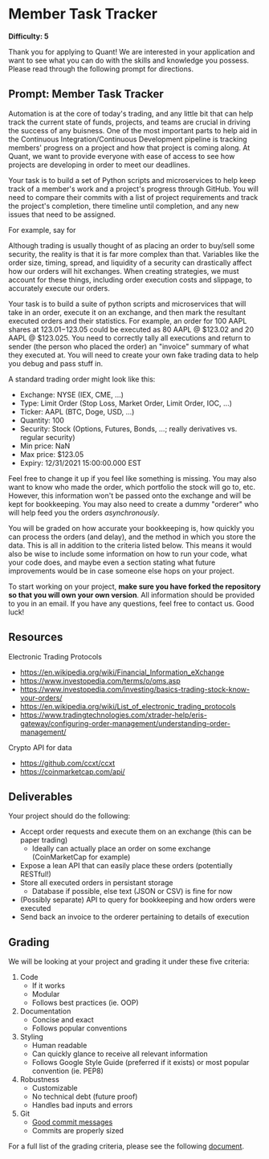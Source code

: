# Member Task Tracker

**Difficulty: 5**

Thank you for applying to Quant! We are interested in your application and want to see what you can do with the skills and knowledge you possess. Please read through the following prompt for directions.

## **Prompt: Member Task Tracker**
Automation is at the core of today's trading, and any little bit that can help track the current state of funds, projects, and teams are crucial in driving the success of any buisness. One of the most important parts to help aid in the Continuous Integration/Continuous Development pipeline is tracking members' progress on a project and how that project is coming along. At Quant, we want to provide everyone with ease of access to see how projects are developing in order to meet our deadlines.

Your task is to build a set of Python scripts and microservices to help keep track of a member's work and a project's progress through GitHub. You will need to compare their commits with a list of project requirements and track the project's completion, there timeline until completion, and any new issues that need to be assigned.

For example, say for 



Although trading is usually thought of as placing an order to buy/sell some security, the reality is that it is far more complex than that. Variables like the order size, timing, spread, and liquidity of a security can drastically affect how our orders will hit exchanges. When creating strategies, we must account for these things, including order execution costs and slippage, to accurately execute our orders.

Your task is to build a suite of python scripts and microservices that will take in an order, execute it on an exchange, and then mark the resultant executed orders and their statistics. For example, an order for 100 AAPL shares at $123.01-$123.05 could be executed as 80 AAPL @ $123.02 and 20 AAPL @ $123.025. You need to correctly tally all executions and return to sender (the person who placed the order) an "invoice" summary of what they executed at. You will need to create your own fake trading data to help you debug and pass stuff in. 

A standard trading order might look like this:
- Exchange: NYSE (IEX, CME, ...)
- Type: Limit Order (Stop Loss, Market Order, Limit Order, IOC, ...)
- Ticker: AAPL (BTC, Doge, USD, ...)
- Quantity: 100 
- Security: Stock (Options, Futures, Bonds, ...; really derivatives vs. regular security)
- Min price: NaN
- Max price: $123.05
- Expiry: 12/31/2021 15:00:00.000 EST

Feel free to change it up if you feel like something is missing. You may also want to know who made the order, which portfolio the stock will go to, etc. However, this information won't be passed onto the exchange and will be kept for bookkeeping. You may also need to create a dummy "orderer" who will help feed you the orders *asynchronously*. 

You will be graded on how accurate your bookkeeping is, how quickly you can process the orders (and delay), and the method in which you store the data. This is all in addition to the criteria listed below. This means it would also be wise to include some information on how to run your code, what your code does, and maybe even a section stating what future improvements would be in case someone else hops on your project.

To start working on your project, **make sure you have forked the repository so that you will own your own version**. All information should be provided to you in an email. If you have any questions, feel free to contact us. Good luck!

## **Resources**
Electronic Trading Protocols
- https://en.wikipedia.org/wiki/Financial_Information_eXchange
- https://www.investopedia.com/terms/o/oms.asp
- https://www.investopedia.com/investing/basics-trading-stock-know-your-orders/
- https://en.wikipedia.org/wiki/List_of_electronic_trading_protocols
- https://www.tradingtechnologies.com/xtrader-help/eris-gateway/configuring-order-management/understanding-order-management/

Crypto API for data
- https://github.com/ccxt/ccxt
- https://coinmarketcap.com/api/

## **Deliverables**
Your project should do the following:
- Accept order requests and execute them on an exchange (this can be paper trading)
  - Ideally can actually place an order on some exchange (CoinMarketCap for example)
- Expose a lean API that can easily place these orders (potentially RESTful!)
- Store all executed orders in persistant storage
  - Database if possible, else text (JSON or CSV) is fine for now
- (Possibly separate) API to query for bookkeeping and how orders were executed
- Send back an invoice to the orderer pertaining to details of execution

## **Grading**
We will be looking at your project and grading it under these five criteria:
1. Code
   - If it works
   - Modular
   - Follows best practices (ie. OOP)
2. Documentation
   - Concise and exact
   - Follows popular conventions
3. Styling
   - Human readable
   - Can quickly glance to receive all relevant information
   - Follows Google Style Guide (preferred if it exists) or most popular convention (ie. PEP8)
4. Robustness
   - Customizable
   - No technical debt (future proof)
   - Handles bad inputs and errors
5. Git
   - [Good commit messages](https://cbea.ms/git-commit/#seven-rules)
   - Commits are properly sized

For a full list of the grading criteria, please see the following [document](https://docs.google.com/spreadsheets/d/16CqSJSlch7w9q4_ZTiydKGk0T01rgvIEcHHwqsI_KSo/edit?usp=sharing). 